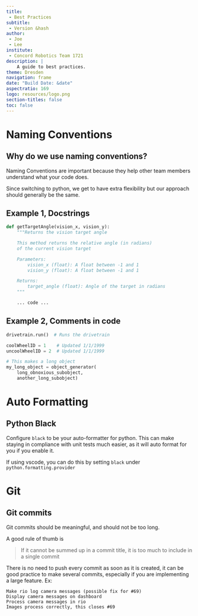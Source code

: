```yaml
---
title:
 - Best Practices
subtitle:
 - Version &hash
author:
 - Joe
 - Lee
institute:
 - Concord Robotics Team 1721
description: |
    A guide to best practices.
theme: Dresden
navigation: frame
date: "Build Date: &date"
aspectratio: 169
logo: resources/logo.png
section-titles: false
toc: false
---
```



# Naming Conventions

## Why do we use naming conventions?

Naming Conventions are important because they
help other team members understand what your code does.

Since switching to python, we get to have extra
flexibility but our approach should generally be the same.

## Example 1, Docstrings

```python
def getTargetAngle(vision_x, vision_y):
    """Returns the vision target angle

    This method returns the relative angle (in radians)
    of the current vision target

    Parameters:
        vision_x (float): A float between -1 and 1
        vision_y (float): A float between -1 and 1

    Returns:
        target_angle (float): Angle of the target in radians
    """

    ... code ...
```


## Example 2, Comments in code

```python
drivetrain.run()  # Runs the drivetrain

coolWheelID = 1    # Updated 1/1/1999
uncoolWheelID = 2  # Updated 1/1/1999

# This makes a long object
my_long_object = object_generator(
    long_obnoxious_subobject,
    another_long_subobject)
```


# Auto Formatting

## Python Black

Configure `black` to be your auto-formatter for python.
This can make staying in compliance with unit tests much
easier, as it will auto format for you if you enable it.

If using vscode, you can do this by setting `black`
under `python.formatting.provider`


# Git

## Git commits

Git commits should be meaningful, and should not be too long.

A good rule of thumb is

> If it cannot be summed up in a commit title,
> it is too much to include in a single commit

There is no need to push every commit as soon as it is created, it can be
good practice to make several commits, especially if you are implementing
a large feature. Ex:

```
Make rio log camera messages (possible fix for #69)
Display camera messages on dashboard
Process camera messages in rio
Images process correctly, this closes #69
```
